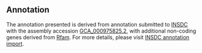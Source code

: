 

Annotation
----------

The annotation presented is derived from annotation submitted to
[INSDC](http://www.insdc.org) with the assembly accession
[GCA\_000975825.2](http://www.ebi.ac.uk/ena/data/view/GCA_000975825.2),
with additional non-coding genes derived from
[Rfam](http://rfam.xfam.org/). For more details, please visit [INSDC
annotation
import](http://ensemblgenomes.org/info/data/insdc_annotation).
